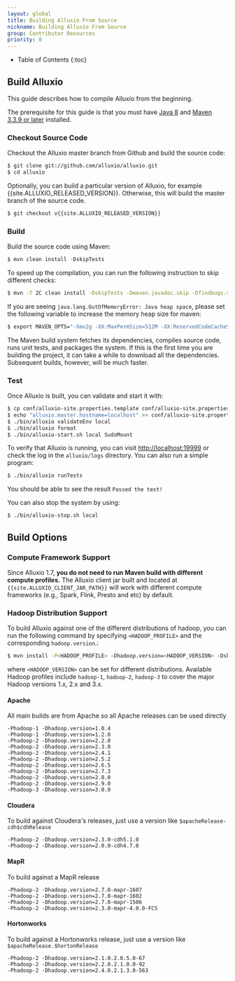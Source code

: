```yaml
---
layout: global
title: Building Alluxio From Source
nickname: Building Alluxio From Source
group: Contributor Resources
priority: 0
---
```


* Table of Contents
{:toc}

## Build Alluxio

This guide describes how to compile Alluxio from the beginning.

The prerequisite for this guide is that you must have [Java 8](Java-Setup.html) and [Maven 3.3.9 or later](Maven.html) installed.

### Checkout Source Code


Checkout the Alluxio master branch from Github and build the source code:

```bash
$ git clone git://github.com/alluxio/alluxio.git
$ cd alluxio
```

Optionally, you can build a particular version of Alluxio, for example {{site.ALLUXIO_RELEASED_VERSION}}.
Otherwise, this will build the master branch of the source code.

```bash
$ git checkout v{{site.ALLUXIO_RELEASED_VERSION}}
```

### Build

Build the source code using Maven:

```java
$ mvn clean install -DskipTests
```

To speed up the compilation, you can run the following instruction to skip different checks:

```bash
$ mvn -T 2C clean install -DskipTests -Dmaven.javadoc.skip -Dfindbugs.skip -Dcheckstyle.skip -Dlicense.skip
```

If you are seeing `java.lang.OutOfMemoryError: Java heap space`, please set the following
variable to increase the memory heap size for maven:

```bash
$ export MAVEN_OPTS="-Xmx2g -XX:MaxPermSize=512M -XX:ReservedCodeCacheSize=512m"
```

The Maven build system fetches its dependencies, compiles source code, runs unit tests, and packages the system. If this is the first time you are building the project, it can take a while to download all the dependencies. Subsequent builds, however, will be much faster.

### Test

Once Alluxio is built, you can validate and start it with:

```bash
$ cp conf/alluxio-site.properties.template conf/alluxio-site.properties
$ echo "alluxio.master.hostname=localhost" >> conf/alluxio-site.properties
$ ./bin/alluxio validateEnv local
$ ./bin/alluxio format
$ ./bin/alluxio-start.sh local SudoMount
```

To verify that Alluxio is running, you can visit [http://localhost:19999](http://localhost:19999) or check the log in the `alluxio/logs` directory. You can also run a simple program:

```bash
$ ./bin/alluxio runTests
```

You should be able to see the result `Passed the test!`

You can also stop the system by using:

```bash
$ ./bin/alluxio-stop.sh local
```

## Build Options

### Compute Framework Support

Since Alluxio 1.7, **you do not need to run Maven build with different compute profiles.**
The Alluxio client jar built and located at
`{{site.ALLUXIO_CLIENT_JAR_PATH}}` will work with different compute frameworks
(e.g., Spark, Flink, Presto and etc) by default.

### Hadoop Distribution Support

To build Alluxio against one of the different distributions of hadoop, you can run the following
 command by specifying `<HADOOP_PROFILE>` and the corresponding `hadoop.version`.:

```bash
$ mvn install -P<HADOOP_PROFILE> -Dhadoop.version=<HADOOP_VERSION> -DskipTests
```
where `<HADOOP_VERSION>` can be set for different distributions.
Available Hadoop profiles include `hadoop-1`, `hadoop-2`, `hadoop-3` to cover the major Hadoop
versions 1.x, 2.x and 3.x.

#### Apache

All main builds are from Apache so all Apache releases can be used directly

```properties
-Phadoop-1 -Dhadoop.version=1.0.4
-Phadoop-1 -Dhadoop.version=1.2.0
-Phadoop-2 -Dhadoop.version=2.2.0
-Phadoop-2 -Dhadoop.version=2.3.0
-Phadoop-2 -Dhadoop.version=2.4.1
-Phadoop-2 -Dhadoop.version=2.5.2
-Phadoop-2 -Dhadoop.version=2.6.5
-Phadoop-2 -Dhadoop.version=2.7.3
-Phadoop-2 -Dhadoop.version=2.8.0
-Phadoop-2 -Dhadoop.version=2.9.0
-Phadoop-3 -Dhadoop.version=3.0.0
```

#### Cloudera

To build against Cloudera's releases, just use a version like `$apacheRelease-cdh$cdhRelease`

```properties
-Phadoop-2 -Dhadoop.version=2.3.0-cdh5.1.0
-Phadoop-2 -Dhadoop.version=2.0.0-cdh4.7.0
```

#### MapR

To build against a MapR release

```properties
-Phadoop-2 -Dhadoop.version=2.7.0-mapr-1607
-Phadoop-2 -Dhadoop.version=2.7.0-mapr-1602
-Phadoop-2 -Dhadoop.version=2.7.0-mapr-1506
-Phadoop-2 -Dhadoop.version=2.3.0-mapr-4.0.0-FCS
```

#### Hortonworks

To build against a Hortonworks release, just use a version like `$apacheRelease.$hortonRelease`

```properties
-Phadoop-2 -Dhadoop.version=2.1.0.2.0.5.0-67
-Phadoop-2 -Dhadoop.version=2.2.0.2.1.0.0-92
-Phadoop-2 -Dhadoop.version=2.4.0.2.1.3.0-563
```
